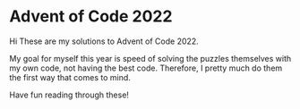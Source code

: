 # Advent of Code 2022

Hi
These are my solutions to Advent of Code 2022.

My goal for myself this year is speed of solving the puzzles themselves with my own code, not having the best code.
Therefore, I pretty much do them the first way that comes to mind.

Have fun reading through these!
